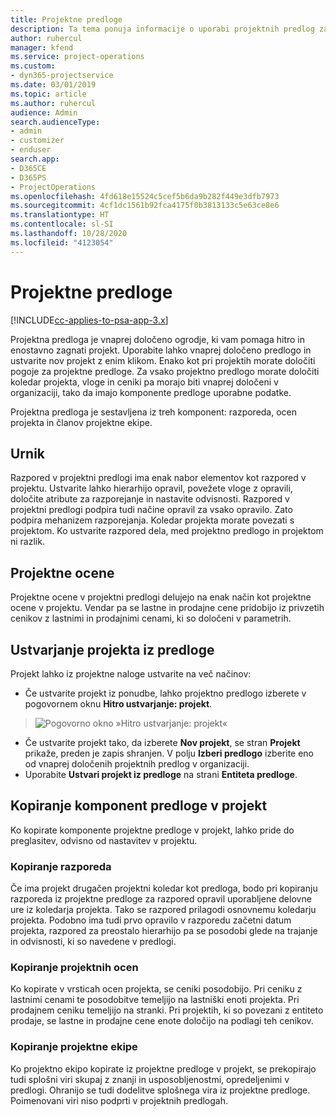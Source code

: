 ```yaml
---
title: Projektne predloge
description: Ta tema ponuja informacije o uporabi projektnih predlog za hitro nastavitev projekta.
author: ruhercul
manager: kfend
ms.service: project-operations
ms.custom:
- dyn365-projectservice
ms.date: 03/01/2019
ms.topic: article
ms.author: ruhercul
audience: Admin
search.audienceType:
- admin
- customizer
- enduser
search.app:
- D365CE
- D365PS
- ProjectOperations
ms.openlocfilehash: 4fd618e15524c5cef5b6da9b282f449e3dfb7973
ms.sourcegitcommit: 4cf1dc1561b92fca4175f0b3813133c5e63ce8e6
ms.translationtype: HT
ms.contentlocale: sl-SI
ms.lasthandoff: 10/28/2020
ms.locfileid: "4123054"
---
```

# <a name="project-templates"></a>Projektne predloge 

[!INCLUDE[cc-applies-to-psa-app-3.x](../includes/cc-applies-to-psa-app-3x.md)]

Projektna predloga je vnaprej določeno ogrodje, ki vam pomaga hitro in enostavno zagnati projekt. Uporabite lahko vnaprej določeno predlogo in ustvarite nov projekt z enim klikom. Enako kot pri projektih morate določiti pogoje za projektne predloge. Za vsako projektno predlogo morate določiti koledar projekta, vloge in ceniki pa morajo biti vnaprej določeni v organizaciji, tako da imajo komponente predloge uporabne podatke.

Projektna predloga je sestavljena iz treh komponent: razporeda, ocen projekta in članov projektne ekipe.

## <a name="schedule"></a>Urnik

Razpored v projektni predlogi ima enak nabor elementov kot razpored v projektu. Ustvarite lahko hierarhijo opravil, povežete vloge z opravili, določite atribute za razporejanje in nastavite odvisnosti. Razpored v projektni predlogi podpira tudi načine opravil za vsako opravilo. Zato podpira mehanizem razporejanja. Koledar projekta morate povezati s projektom. Ko ustvarite razpored dela, med projektno predlogo in projektom ni razlik.

## <a name="project-estimates"></a>Projektne ocene

Projektne ocene v projektni predlogi delujejo na enak način kot projektne ocene v projektu. Vendar pa se lastne in prodajne cene pridobijo iz privzetih cenikov z lastnimi in prodajnimi cenami, ki so določeni v parametrih.

## <a name="creating-a-project-from-a-template"></a>Ustvarjanje projekta iz predloge
 
Projekt lahko iz projektne naloge ustvarite na več načinov:

- Če ustvarite projekt iz ponudbe, lahko projektno predlogo izberete v pogovornem oknu **Hitro ustvarjanje: projekt**.

> ![Pogovorno okno »Hitro ustvarjanje: projekt«](media/project-11.png)

- Če ustvarite projekt tako, da izberete **Nov projekt**, se stran **Projekt** prikaže, preden je zapis shranjen. V polju **Izberi predlogo** izberite eno od vnaprej določenih projektnih predlog v organizaciji.
- Uporabite **Ustvari projekt iz predloge** na strani **Entiteta predloge**.

## <a name="copying-components-of-template-to-project"></a>Kopiranje komponent predloge v projekt

Ko kopirate komponente projektne predloge v projekt, lahko pride do preglasitev, odvisno od nastavitev v projektu.

### <a name="copying-the-schedule"></a>Kopiranje razporeda

Če ima projekt drugačen projektni koledar kot predloga, bodo pri kopiranju razporeda iz projektne predloge za razpored opravil uporabljene delovne ure iz koledarja projekta. Tako se razpored prilagodi osnovnemu koledarju projekta. Podobno ima tudi prvo opravilo v razporedu začetni datum projekta, razpored za preostalo hierarhijo pa se posodobi glede na trajanje in odvisnosti, ki so navedene v predlogi. 

### <a name="copying-project-estimates"></a>Kopiranje projektnih ocen 

Ko kopirate v vrsticah ocen projekta, se ceniki posodobijo. Pri ceniku z lastnimi cenami te posodobitve temeljijo na lastniški enoti projekta. Pri prodajnem ceniku temeljijo na stranki. Pri projektih, ki so povezani z entiteto prodaje, se lastne in prodajne cene enote določijo na podlagi teh cenikov.

### <a name="copying-a-project-team"></a>Kopiranje projektne ekipe

Ko projektno ekipo kopirate iz projektne predloge v projekt, se prekopirajo tudi splošni viri skupaj z znanji in usposobljenostmi, opredeljenimi v predlogi. Ohranijo se tudi dodelitve splošnega vira iz projektne predloge. Poimenovani viri niso podprti v projektnih predlogah.

